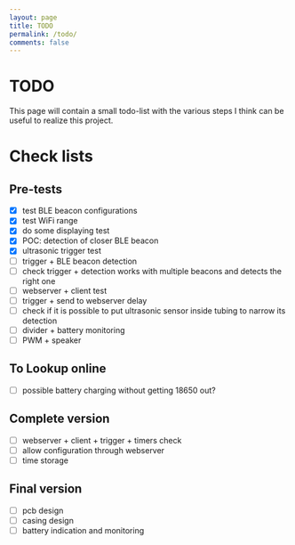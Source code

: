 ```yaml
---
layout: page
title: TODO
permalink: /todo/
comments: false
---
```


# TODO

This page will contain a small todo-list with the various steps I think can be
useful to realize this project.

# Check lists

## Pre-tests

- [x] test BLE beacon configurations
- [x] test WiFi range
- [x] do some displaying test
- [x] POC: detection of closer BLE beacon
- [x] ultrasonic trigger test
- [ ] trigger + BLE beacon detection
- [ ] check trigger + detection works with multiple beacons and detects the right one
- [ ] webserver + client test
- [ ] trigger + send to webserver delay
- [ ] check if it is possible to put ultrasonic sensor inside tubing to narrow its detection
- [ ] divider + battery monitoring
- [ ] PWM + speaker

## To Lookup online

- [ ] possible battery charging without getting 18650 out?

## Complete version

- [ ] webserver + client + trigger + timers check
- [ ] allow configuration through webserver
- [ ] time storage

## Final version

- [ ] pcb design
- [ ] casing design
- [ ] battery indication and monitoring
